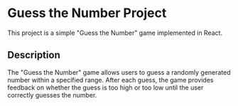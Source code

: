 # Guess the Number Project

This project is a simple "Guess the Number" game implemented in React.

## Description

The "Guess the Number" game allows users to guess a randomly generated number within a specified range. After each guess, the game provides feedback on whether the guess is too high or too low until the user correctly guesses the number.
